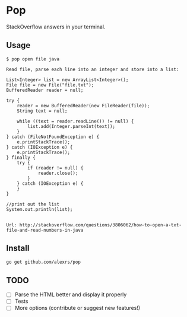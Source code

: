 # Pop
StackOverflow answers in your terminal.

## Usage

```TEXT
$ pop open file java

Read file, parse each line into an integer and store into a list:

List<Integer> list = new ArrayList<Integer>();
File file = new File("file.txt");
BufferedReader reader = null;

try {
    reader = new BufferedReader(new FileReader(file));
    String text = null;

    while ((text = reader.readLine()) != null) {
        list.add(Integer.parseInt(text));
    }
} catch (FileNotFoundException e) {
    e.printStackTrace();
} catch (IOException e) {
    e.printStackTrace();
} finally {
    try {
        if (reader != null) {
            reader.close();
        }
    } catch (IOException e) {
    }
}

//print out the list
System.out.println(list);


Url: http://stackoverflow.com/questions/3806062/how-to-open-a-txt-file-and-read-numbers-in-java
```

## Install

```BASH
go get github.com/alexrs/pop
```

## TODO
- [ ] Parse the HTML better and display it properly
- [ ] Tests
- [ ] More options (contribute or suggest new features!)
